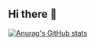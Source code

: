 ## Hi there 👋

[![Anurag's GitHub stats](https://github-readme-stats.vercel.app/api?username=penysho)](https://github.com/anuraghazra/github-readme-stats)

<!--
**penysho/penysho** is a ✨ _special_ ✨ repository because its `README.md` (this file) appears on your GitHub profile.

Here are some ideas to get you started:

- 🔭 I’m currently working on ...
- 🌱 I’m currently learning ...
- 👯 I’m looking to collaborate on ...
- 🤔 I’m looking for help with ...
- 💬 Ask me about ...
- 📫 How to reach me: ...
- 😄 Pronouns: ...
- ⚡ Fun fact: ...
-->
